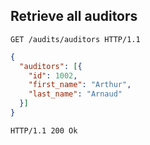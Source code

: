 ## Retrieve all auditors

```http
GET /audits/auditors HTTP/1.1
```

```json
{
  "auditors": [{
    "id": 1002,
    "first_name": "Arthur",
    "last_name": "Arnaud"
  }]
}
```

```http
HTTP/1.1 200 Ok
```
